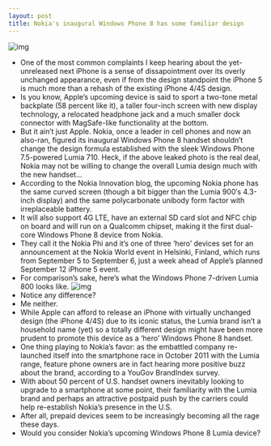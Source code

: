 ```yaml
---
layout: post
title: Nokia's inaugural Windows Phone 8 has some familiar design
---
```

![img](http://media.idownloadblog.com/wp-content/uploads/2012/08/Nokia-Windows-Phone-8-leak.jpeg)
* One of the most common complaints I keep hearing about the yet-unreleased next iPhone is a sense of dissapointment over its overly unchanged appearance, even if from the design standpoint the iPhone 5 is much more than a rehash of the existing iPhone 4/4S design.
* Is you know, Apple’s upcoming device is said to sport a two-tone metal backplate (58 percent like it), a taller four-inch screen with new display technology, a relocated headphone jack and a much smaller dock connector with MagSafe-like functionality at the bottom.
* But it ain’t just Apple. Nokia, once a leader in cell phones and now an also-ran, figured its inaugural Windows Phone 8 handset shouldn’t change the design formula established with the sleek Windows Phone 7.5-powered Lumia 710. Heck, if the above leaked photo is the real deal, Nokia may not be willing to change the overall Lumia design much with the new handset…
* According to the Nokia Innovation blog, the upcoming Nokia phone has the same curved screen (though a bit bigger than the Lumia 900′s 4.3-inch display) and the same polycarbonate unibody form factor with irreplaceable battery.
* It will also support 4G LTE, have an external SD card slot and NFC chip on board and will run on a Qualcomm chipset, making it the first dual-core Windows Phone 8 device from Nokia.
* They call it the Nokia Phi and it’s one of three ‘hero’ devices set for an announcement at the Nokia World event in Helsinki, Finland, which runs from September 5 to September 6, just a week ahead of Apple’s planned September 12 iPhone 5 event.
* For comparison’s sake, here’s what the Windows Phone 7-driven Lumia 800 looks like.
![img](http://media.idownloadblog.com/wp-content/uploads/2011/12/Lumia-800.jpg)
* Notice any difference?
* Me neither.
* While Apple can afford to release an iPhone with virtually unchanged design (the iPhone 4/4S) due to its iconic status, the Lumia brand isn’t a household name (yet) so a totally different design might have been more prudent to promote this device as a ‘hero’ Windows Phone 8 handset.
* One thing playing to Nokia’s favor: as the embattled company re-launched itself into the smartphone race in October 2011 with the Lumia range, feature phone owners are in fact hearing more positive buzz about the brand, according to a YouGov BrandIndex survey.
* With about 50 percent of U.S. handset owners inevitably looking to upgrade to a smartphone at some point, their familiarity with the Lumia brand and perhaps an attractive postpaid push by the carriers could help re-establish Nokia’s presence in the U.S.
* After all, prepaid devices seem to be increasingly becoming all the rage these days.
* Would you consider Nokia’s upcoming Windows Phone 8 Lumia device?

